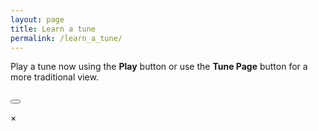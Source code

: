 ```yaml
---
layout: page
title: Learn a tune
permalink: /learn_a_tune/
---
```

<p>
Play a tune now using the <strong>Play</strong> button or use the
<strong>Tune Page</strong> button for a more traditional view.
</p>

<div class="row rowTuneTable">
  <div class="small-11 columns" id="tuneTable">
    <div id="tunes-table"></div>
  </div>
  <div class="small-1 columns tableSlider" id="tableSlider"></div>
</div>

<!-- Trigger/Open The Modal -->

<button id="myBtn"></button>

<!-- The Modal -->
<div id="myModal" class="modal">
    <!-- Modal content -->
    <div class="modal-content">
        <span class="close">×</span>
        <!-- *** Player controls *** -->
        <div id="tuneTitle"></div>
        <div id="tuneInfo"></div>
        <br />
        <div class="player">
            <div id="audioPlayer"></div>
            <div id="showPlayer"></div>
            <div id="userLoop"></div>
        </div>
        <!-- *** loop presets *** -->
        <form id="loopForm" style="display: none;">
            <input type="button" class="filterButton" value="Show Preset Loops" onclick="toggleLoops(this);">
        </form>
        <div id="loopPresetControls" style="display: none;">.</div>
        <!-- *** rendered ABC and tune selector scrolling table *** -->
        <form id="dotsForm" style="display: none;">
            <input type="button" class="filterButton" value="Show the Dots" onclick="toggleTheDots(this);">
        </form>
        <div class="outputABC">
        <div id="paper0" style="display: none;"></div>
        <div id='abcSource' style="display: none;">
            <textarea name='abcText' id="abcText"></textarea>
        </div>
    </div>
</div>

<div id="debug"></div>

<script>
    window.store = {

      {% assign tunes = site.tunes %}
      {% assign sortedtunes = tunes | sort: 'titleID' %}
      {% assign tuneID = 200 %}
      {% for tune in sortedtunes %}
        {% assign tuneID = tuneID | plus: 1 %}
        "{{ tuneID }}": {
        "title": "{{ tune.title | xml_escape }}",
        "tuneID": "{{ tuneID }}",
        "key": "{{ tune.key | xml_escape }}",
        "rhythm": "{{ tune.rhythm | xml_escape }}",
        "url": "{{ tune.url | xml_escape }}",
        "mp3": "{{ site.mp3_host | append: tune.mp3_file | xml_escape }}",
        "repeats": "{{ tune.repeats }}",
        "parts": "{{ tune.parts }}",
        "abc": {{ tune.abc | jsonify }}
        }{% unless forloop.last %},{% endunless %}
      {% endfor %}
    };
</script>

<script src="{{ site.js_host }}/js/build_table_learn_a_tune.js"></script>

<script src="{{ site.js_host }}/js/audiotools.js"></script>

<script src="{{ site.js_host }}/js/audioplayer.js"></script>

<script>
  $(document).ready(function() {
    audioPlayer.innerHTML = createAudioPlayer();

    createArchiveSlider('tableSlider');
    document.getElementById("tunes").addEventListener("scroll", scroll_indicator);
  });
</script>

<script>
// When the user clicks on <div>, open the popup
function myFunction() {
  var popup = document.getElementById("myPopup");
  popup.classList.toggle("show");
}

// Get the modal
var modal = document.getElementById("myModal");

// Get the button that opens the modal
var btn = document.getElementById("myBtn");

// Get the <span> element that closes the modal
var span = document.getElementsByClassName("close")[0];

// When the user clicks on the button, open the modal
btn.onclick = function() {
  modal.style.display = "block";
}

// When the user clicks on <span> (x), close the modal
span.onclick = function() {
  modal.style.display = "none";
}

// When the user clicks anywhere outside of the modal, close it
window.onclick = function(event) {
  if (event.target == modal) {
    modal.style.display = "none";
  }
}
</script>

